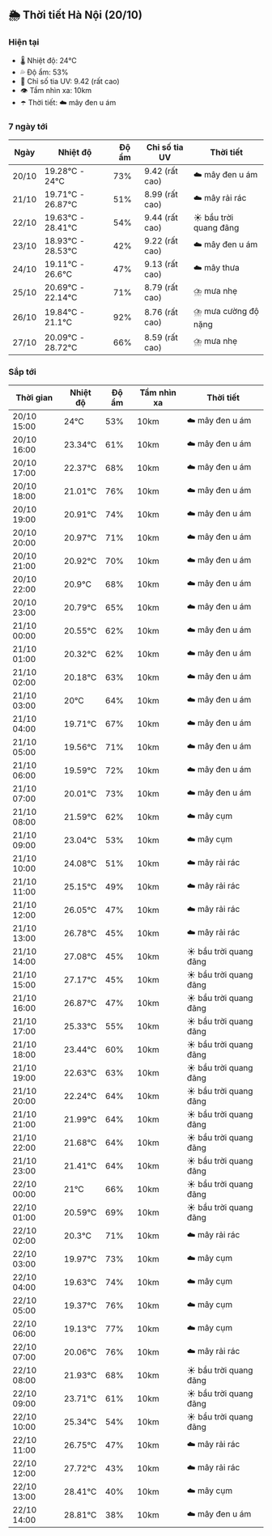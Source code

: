 ## 🌦️ Thời tiết Hà Nội (20/10)

### Hiện tại

- 🌡️ Nhiệt độ: 24℃
- 💦 Độ ẩm: 53%
- 🌟 Chỉ số tia UV: 9.42 (rất cao)
- 👁️ Tầm nhìn xa: 10km
- ☂️ Thời tiết: ☁️ mây đen u ám

### 7 ngày tới

| Ngày | Nhiệt độ | Độ ẩm | Chỉ số tia UV | Thời tiết |
| --- | --- | --- | --- | --- |
| 20/10 | 19.28℃ - 24℃ | 73% | 9.42 (rất cao) | ☁️ mây đen u ám |
| 21/10 | 19.71℃ - 26.87℃ | 51% | 8.99 (rất cao) | ☁️ mây rải rác |
| 22/10 | 19.63℃ - 28.41℃ | 54% | 9.44 (rất cao) | ☀️ bầu trời quang đãng |
| 23/10 | 18.93℃ - 28.53℃ | 42% | 9.22 (rất cao) | ☁️ mây đen u ám |
| 24/10 | 19.11℃ - 26.6℃ | 47% | 9.13 (rất cao) | ☁️ mây thưa |
| 25/10 | 20.69℃ - 22.14℃ | 71% | 8.79 (rất cao) | ⛈️ mưa nhẹ |
| 26/10 | 19.84℃ - 21.1℃ | 92% | 8.76 (rất cao) | ⛈️ mưa cường độ nặng |
| 27/10 | 20.09℃ - 28.72℃ | 66% | 8.59 (rất cao) | ⛈️ mưa nhẹ |

### Sắp tới

| Thời gian | Nhiệt độ | Độ ẩm | Tầm nhìn xa | Thời tiết |
| --- | --- | --- | --- | --- |
| 20/10 15:00 | 24℃ | 53% | 10km | ☁️ mây đen u ám |
| 20/10 16:00 | 23.34℃ | 61% | 10km | ☁️ mây đen u ám |
| 20/10 17:00 | 22.37℃ | 68% | 10km | ☁️ mây đen u ám |
| 20/10 18:00 | 21.01℃ | 76% | 10km | ☁️ mây đen u ám |
| 20/10 19:00 | 20.91℃ | 74% | 10km | ☁️ mây đen u ám |
| 20/10 20:00 | 20.97℃ | 71% | 10km | ☁️ mây đen u ám |
| 20/10 21:00 | 20.92℃ | 70% | 10km | ☁️ mây đen u ám |
| 20/10 22:00 | 20.9℃ | 68% | 10km | ☁️ mây đen u ám |
| 20/10 23:00 | 20.79℃ | 65% | 10km | ☁️ mây đen u ám |
| 21/10 00:00 | 20.55℃ | 62% | 10km | ☁️ mây đen u ám |
| 21/10 01:00 | 20.32℃ | 62% | 10km | ☁️ mây đen u ám |
| 21/10 02:00 | 20.18℃ | 63% | 10km | ☁️ mây đen u ám |
| 21/10 03:00 | 20℃ | 64% | 10km | ☁️ mây đen u ám |
| 21/10 04:00 | 19.71℃ | 67% | 10km | ☁️ mây đen u ám |
| 21/10 05:00 | 19.56℃ | 71% | 10km | ☁️ mây đen u ám |
| 21/10 06:00 | 19.59℃ | 72% | 10km | ☁️ mây đen u ám |
| 21/10 07:00 | 20.01℃ | 73% | 10km | ☁️ mây đen u ám |
| 21/10 08:00 | 21.59℃ | 62% | 10km | ☁️ mây cụm |
| 21/10 09:00 | 23.04℃ | 53% | 10km | ☁️ mây cụm |
| 21/10 10:00 | 24.08℃ | 51% | 10km | ☁️ mây rải rác |
| 21/10 11:00 | 25.15℃ | 49% | 10km | ☁️ mây rải rác |
| 21/10 12:00 | 26.05℃ | 47% | 10km | ☁️ mây rải rác |
| 21/10 13:00 | 26.78℃ | 45% | 10km | ☁️ mây rải rác |
| 21/10 14:00 | 27.08℃ | 45% | 10km | ☀️ bầu trời quang đãng |
| 21/10 15:00 | 27.17℃ | 45% | 10km | ☀️ bầu trời quang đãng |
| 21/10 16:00 | 26.87℃ | 47% | 10km | ☀️ bầu trời quang đãng |
| 21/10 17:00 | 25.33℃ | 55% | 10km | ☀️ bầu trời quang đãng |
| 21/10 18:00 | 23.44℃ | 60% | 10km | ☀️ bầu trời quang đãng |
| 21/10 19:00 | 22.63℃ | 63% | 10km | ☀️ bầu trời quang đãng |
| 21/10 20:00 | 22.24℃ | 64% | 10km | ☀️ bầu trời quang đãng |
| 21/10 21:00 | 21.99℃ | 64% | 10km | ☀️ bầu trời quang đãng |
| 21/10 22:00 | 21.68℃ | 64% | 10km | ☀️ bầu trời quang đãng |
| 21/10 23:00 | 21.41℃ | 64% | 10km | ☀️ bầu trời quang đãng |
| 22/10 00:00 | 21℃ | 66% | 10km | ☀️ bầu trời quang đãng |
| 22/10 01:00 | 20.59℃ | 69% | 10km | ☀️ bầu trời quang đãng |
| 22/10 02:00 | 20.3℃ | 71% | 10km | ☁️ mây rải rác |
| 22/10 03:00 | 19.97℃ | 73% | 10km | ☁️ mây cụm |
| 22/10 04:00 | 19.63℃ | 74% | 10km | ☁️ mây cụm |
| 22/10 05:00 | 19.37℃ | 76% | 10km | ☁️ mây cụm |
| 22/10 06:00 | 19.13℃ | 77% | 10km | ☁️ mây cụm |
| 22/10 07:00 | 20.06℃ | 76% | 10km | ☁️ mây rải rác |
| 22/10 08:00 | 21.93℃ | 68% | 10km | ☀️ bầu trời quang đãng |
| 22/10 09:00 | 23.71℃ | 61% | 10km | ☀️ bầu trời quang đãng |
| 22/10 10:00 | 25.34℃ | 54% | 10km | ☀️ bầu trời quang đãng |
| 22/10 11:00 | 26.75℃ | 47% | 10km | ☁️ mây rải rác |
| 22/10 12:00 | 27.72℃ | 43% | 10km | ☁️ mây rải rác |
| 22/10 13:00 | 28.41℃ | 40% | 10km | ☁️ mây cụm |
| 22/10 14:00 | 28.81℃ | 38% | 10km | ☁️ mây đen u ám |
